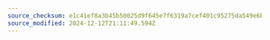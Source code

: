 ```yaml
---
source_checksum: e1c41ef8a3b45b50025d9f645e7f6319a7cef401c95275da549e6b69b1f46d3f
source_modified: 2024-12-12T21:11:49.594Z
---
```


